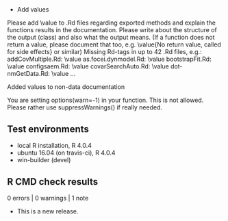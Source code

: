 ## 


* Add values

Please add \value to .Rd files regarding exported methods and explain
the functions results in the documentation. Please write about the
structure of the output (class) and also what the output means. (If a
function does not return a value, please document that too, e.g.
\value{No return value, called for side effects} or similar)
Missing Rd-tags in up to 42 .Rd files, e.g.:
      addCovMultiple.Rd: \value
      as.focei.dynmodel.Rd: \value
      bootstrapFit.Rd: \value
      configsaem.Rd: \value
      covarSearchAuto.Rd: \value
      dot-nmGetData.Rd: \value
      ...

Added values to non-data documentation
  

You are setting options(warn=-1) in your function. This is not allowed.
Please rather use suppressWarnings() if really needed.



## Test environments
* local R installation, R 4.0.4
* ubuntu 16.04 (on travis-ci), R 4.0.4
* win-builder (devel)

## R CMD check results

0 errors | 0 warnings | 1 note

* This is a new release.

